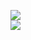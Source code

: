 [![](https://img.shields.io/badge/Made%20With-Github%20Spray-lightgrey.svg?style=for-the-badge&logo=github)](https://github.com/Annihil/github-spray#4575)  
[![](https://i.imgur.com/2DrTn0Z.gif)](https://github.com/Annihil/github-spray)